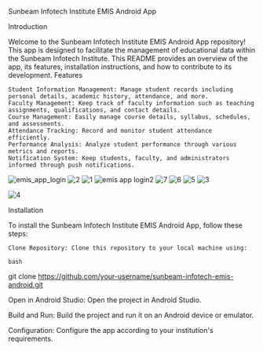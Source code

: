 Sunbeam Infotech Institute EMIS Android App

Introduction

Welcome to the Sunbeam Infotech Institute EMIS Android App repository! This app is designed to facilitate the management of educational data within the Sunbeam Infotech Institute. This README provides an overview of the app, its features, installation instructions, and how to contribute to its development.
Features

    Student Information Management: Manage student records including personal details, academic history, attendance, and more.
    Faculty Management: Keep track of faculty information such as teaching assignments, qualifications, and contact details.
    Course Management: Easily manage course details, syllabus, schedules, and assessments.
    Attendance Tracking: Record and monitor student attendance efficiently.
    Performance Analysis: Analyze student performance through various metrics and reports.
    Notification System: Keep students, faculty, and administrators informed through push notifications.
    
    
    
    

![emis_app_login](https://github.com/Parag2812/CDAC_Project/assets/60518191/92429d24-5a9c-4453-9aec-9efa0e146f2d)
![2](https://github.com/Parag2812/CDAC_Project/assets/60518191/2dcdb127-e716-4dc0-b065-1f2cd21ecbc1)
![1](https://github.com/Parag2812/CDAC_Project/assets/60518191/3a60b9cc-2447-4e24-9bf7-a7969e987f8a)
![emis app login2](https://github.com/Parag2812/CDAC_Project/assets/60518191/336a2c15-8bd1-48d8-99c8-40d2e08a53f3)
![7](https://github.com/Parag2812/CDAC_Project/assets/60518191/acee4e31-b092-4d96-81a2-f3065fda4abf)
![6](https://github.com/Parag2812/CDAC_Project/assets/60518191/c1f4026b-7157-4e7a-987e-6f749093e9ed)
![5](https://github.com/Parag2812/CDAC_Project/assets/60518191/35b0f36b-c57e-4394-a95c-15da7b489ac9)
 ![3](https://github.com/Parag2812/CDAC_Project/assets/60518191/c6c44299-7a1b-45eb-921a-293a5d0134b8)

![4](https://github.com/Parag2812/CDAC_Project/assets/60518191/fa2075cc-e8b7-4025-b01e-3a4561e4617c)



Installation

To install the Sunbeam Infotech Institute EMIS Android App, follow these steps:

    Clone Repository: Clone this repository to your local machine using:

    bash

git clone https://github.com/your-username/sunbeam-infotech-emis-android.git

Open in Android Studio: Open the project in Android Studio.

Build and Run: Build the project and run it on an Android device or emulator.

Configuration: Configure the app according to your institution's requirements.
